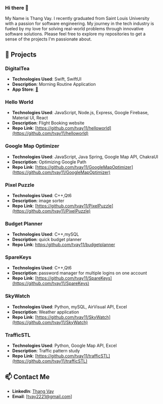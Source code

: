 ### Hi there 👋
My Name is Thang Vay. I recently graduated from Saint Louis University with a passion for software engineering. My journey in the tech industry is fueled by my love for solving real-world problems through innovative software solutions. Please feel free to explore my repositories to get a sense of the projects I'm passionate about.

## 📃 Projects

### DigitalTea
- **Technologies Used**: Swift, SwiftUI
- **Description**: Morning Routine Application
- **App Store**: [📩](https://apps.apple.com/us/app/digitaltea/id6455226163)

### Hello World
- **Technologies Used**: JavaScript, Node.js, Express, Google Firebase, Material UI, React
- **Description**: Flight Booking website
- **Repo Link**: [https://github.com/tvay11/helloworld](https://github.com/tvay11/helloworld)

### Google Map Optimizer
- **Technologies Used**: JavaScript, Java Spring, Google Map API, ChakraUI
- **Description**: Optimizing Google Path
- **Repo Link**: [https://github.com/tvay11/GoogleMapOptimizer](https://github.com/tvay11/GoogleMapOptimizer)

### Pixel Puzzle
- **Technologies Used**: C++,Qt6
- **Description**: image sorter
- **Repo Link**: [https://github.com/tvay11/PixelPuzzle](https://github.com/tvay11/PixelPuzzle)

### Budget Planner
- **Technologies Used**: C++,mySQL
- **Description**: quick budget planner
- **Repo Link**: [https:/github.com/tvay11/budgetplanner](https://github.com/tvay11/budgetplanner)

### SpareKeys
- **Technologies Used**: C++,Qt6
- **Description**: password manager for multiple logins on one account
- **Repo Link**: [https://github.com/tvay11/SpareKeys](https://github.com/tvay11/SpareKeys)

### SkyWatch
- **Technologies Used**: Python, mySQL, AirVisual API, Excel
- **Description**: Weather application
- **Repo Link**: [https://github.com/tvay11/SkyWatch](https://github.com/tvay11/SkyWatch)


### TrafficSTL
- **Technologies Used**: Python, Google Map API, Excel
- **Description**: Traffic pattern study
- **Repo Link**: [https://github.com/tvay11/trafficSTL](https://github.com/tvay11/trafficSTL)


## 📫 Contact Me
- **LinkedIn**: [Thang Vay](https://www.linkedin.com/in/thangvay/)
- **Email**: [tvay2221@gmail.com]
